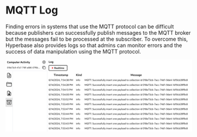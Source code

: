 # MQTT Log

Finding errors in systems that use the MQTT protocol can be difficult because publishers can successfully publish messages to the MQTT broker but the messages fail to be processed at the subscriber. To overcome this, Hyperbase also provides logs so that admins can monitor errors and the success of data manipulation using the MQTT protocol.

![Log](_assets/log.png)
